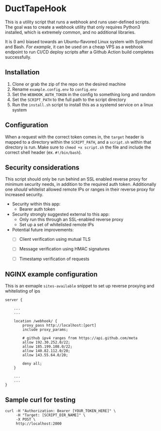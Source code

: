 
# DuctTapeHook


This is a utility script that runs a webhook and runs user-defined scripts. The goal was to create a webhook utility that only requires Python3 installed, which is extremely common, and no additional libraries. 


It is (I am) biased towards an Ubuntu-flavored Linux system with Systemd and Bash. *For example*, it can be used on a cheap VPS as a webhook endpoint to run CI/CD deploy scripts after a Github Action build completes successfully.


## Installation

1. Clone or grab the zip of the repo on the desired machine
2. Rename `example.config.env` to `config.env`
3. Set the `WEBHOOK_AUTH_TOKEN` in the config to something long and random
4. Set the `SCRIPT_PATH` to the full path to the script directory
5. Run the `install.sh` script to install this as a systemd service on a linux system

## Configuration

When a request with the correct token comes in, the `target` header is mapped to a directory within the `SCRIPT_PATH`, and a `script.sh` within that directory is run. Make sure to `chmod +x script.sh` the file and include the correct shell header (ex. `#!/bin/bash`).


## Security considerations

This script should only be run behind an SSL enabled reverse proxy for minimum security needs, in addition to the required auth token. Additionally one *should* whitelist allowed remote IPs or ranges in their reverse proxy for increased security.

- Security within this app:
    - Bearer auth token
- Security strongly suggested external to this app:
    - Only run this through an SSL-enabled reverse proxy
    - Set up a set of whitelisted remote IPs
- Potential future improvements:
    - [ ] Client verification using mutual TLS
    - [ ] Message verification using HMAC signatures
    - [ ] Timestamp verification of requests


## NGINX example configuration
This is an exmaple `sites-available` snippet to set up reverse proxying and whitelisting of ips

```
server {

    ...
    ...

    location /webhook/ {
        proxy_pass http://localhost:[port]
        include proxy_params;

        # github ipv4 ranges from https://api.github.com/meta
        allow 192.30.252.0/22;
        allow 185.199.108.0/22;
        allow 140.82.112.0/20;
        allow 143.55.64.0/20;

        deny all;
    }

    ...
    ...
}

```

## Sample curl for testing

```
curl -H "Authorization: Bearer [YOUR_TOKEN_HERE]" \
     -H "Target: [SCRIPT_DIR_NAME]" \
     -X POST \
     http://localhost:2000
```

